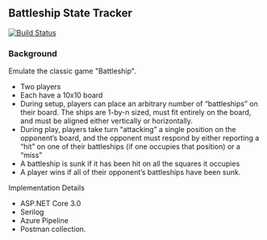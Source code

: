 ## Battleship State Tracker

[![Build Status](https://amrreda.visualstudio.com/BattleshipStateTracker/_apis/build/status/AmrReda.BattleshipStateTracker?branchName=master)](https://amrreda.visualstudio.com/BattleshipStateTracker/_build/latest?definitionId=1&branchName=master)

### Background
Emulate the classic game "Battleship".
- Two players
- Each have a 10x10 board
- During setup, players can place an arbitrary number of “battleships” on their
board. The ships are 1-by-n sized, must fit entirely on the board, and must be
aligned either vertically or horizontally.
- During play, players take turn “attacking” a single position on the opponent’s
board, and the opponent must respond by either reporting a “hit” on one of
their battleships (if one occupies that position) or a “miss”
- A battleship is sunk if it has been hit on all the squares it occupies
- A player wins if all of their opponent’s battleships have been sunk. 



Implementation Details
 - ASP.NET Core 3.0 
 - Serilog 
 - Azure Pipeline
 - Postman collection.
